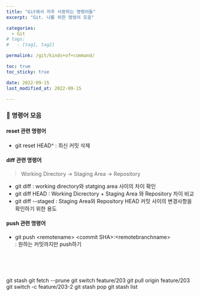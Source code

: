 ```yaml
---
title: "Git에서 자주 사용하는 명령어들"
excerpt: "Git. 나를 위한 명렁어 모음"

categories:
  - Git
# tags:
#   - [tag1, tag2]

permalink: /git/kinds+of+command/

toc: true
toc_sticky: true

date: 2022-09-15
last_modified_at: 2022-09-15

---
```


### 🧩 <b>명령어 모음</b>

#### <b>reset 관련 명령어</b>
* git reset HEAD^ : 최신 커밋 삭제 <br>

#### <b>diff 관련 명령어</b>
> Working Directory -> Staging Area -> Repository <br>
* git diff : working directory와 statging area 사이의 차이 확인 <br>
* git diff HEAD : Working Dicrectory + Staging Area 와 Repository 차이 비교 <br>
* git diff --staged : Staging Area와 Repository HEAD 커밋 사이의 변경사항을 확인하기 위한 용도


#### <b>push 관련 명령어</b>
* git push \<remotename> \<commit SHA>:\<remotebranchname> <br> : 원하는 커밋까지만 push하기


<br><br><br>

git stash
git fetch --prune
git switch feature/203
git pull origin feature/203
git switch -c feature/203-2
git stash pop
git stash list